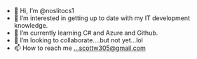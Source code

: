 - 👋 Hi, I’m @noslitocs1
- 👀 I’m interested in getting up to date with my IT development knowledge.
- 🌱 I’m currently learning C# and Azure and Github.
- 💞️ I’m looking to collaborate....but not yet...lol
- 📫 How to reach me ...scottw305@gmail.com

<!---
noslitocs1/noslitocs1 is a ✨ special ✨ repository because its `README.md` (this file) appears on your GitHub profile.
You can click the Preview link to take a look at your changes.
--->
